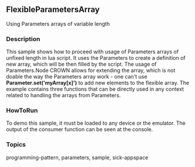 ## FlexibleParametersArray

Using Parameters arrays of variable length

### Description

This sample shows how to proceed with usage of Parameters arrays of unfixed length
in lua script. It uses the Parameters to create a definition of new array, which
will be then filled by the script. The usage of Parameters.Node CROWN allows for
extending the array, which is not doable the way the Parameters array work -
one can't use **Parameter.set('myArray\[x\]')** to add new elements to the flexible
array. The example contains three functions that can be directly used in any context
related to handling the arrays from Parameters.

### HowToRun

To demo this sample, it must be loaded to any device or the emulator. The output
of the consumer function can be seen at the console.

### Topics

programming-pattern, parameters, sample, sick-appspace